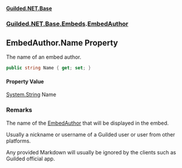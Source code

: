 
#### [Guilded.NET.Base](Guilded_NET_Base 'Guilded_NET_Base')
### [Guilded.NET.Base.Embeds](Guilded_NET_Base#Guilded_NET_Base_Embeds 'Guilded.NET.Base.Embeds').[EmbedAuthor](EmbedAuthor 'Guilded.NET.Base.Embeds.EmbedAuthor')
## EmbedAuthor.Name Property
The name of an embed author.  
```csharp
public string Name { get; set; }
```

#### Property Value
[System.String](https://docs.microsoft.com/en-us/dotnet/api/System.String 'System.String')
Name
### Remarks
The name of the [EmbedAuthor](EmbedAuthor 'Guilded.NET.Base.Embeds.EmbedAuthor') that will be displayed in the embed.



Usually a nickname or username of a Guilded user or user from other platforms.



Any provided Markdown will usually be ignored by the clients such as Guilded official app.
